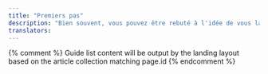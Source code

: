 ```yaml
---
title: "Premiers pas"
description: "Bien souvent, vous pouvez être rebuté à l'idée de vous lancer dans la création de sites et d'environnements compatibles avec l'ensemble des appareils connectés au Web."
translators:
---
```


{% comment %}
Guide list content will be output by the landing layout based on the article collection matching page.id
{% endcomment %}

